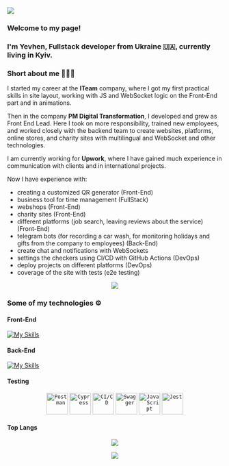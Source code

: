 <img src="https://capsule-render.vercel.app/api?type=waving&color=0D864B&height=200&section=header&animation=fadeIn&text=Hey!%20Nice%20to%20see%20you%20%F0%9F%91%8B%F0%9F%8F%BB" />

### Welcome to my page!

### I'm Yevhen, Fullstack developer from Ukraine 🇺🇦, currently living in Kyiv.

### Short about me 🤷🏼‍♂️
I started my career at the **ITeam** company, where I got my first practical skills in site layout, working with JS and WebSocket logic on the Front-End part and in animations. 

Then in the company **PM Digital Transformation**, I developed and grew as Front End Lead. Here I took on more responsibility, trained new employees, and worked closely with the backend team to create websites, platforms, online stores, and charity sites with multilingual and WebSocket and other technologies.

I am currently working for **Upwork**, where I have gained much experience in communication with clients and in international projects. 

Now I have experience with:
- creating a customized QR generator (Front-End)
- business tool for time management (FullStack)
- webshops (Front-End)
- charity sites (Front-End)
- different platforms (job search, leaving reviews about the service) (Front-End)
- telegram bots (for recording a car wash, for monitoring holidays and gifts from the company to employees) (Back-End)
- create chat and notifications with WebSockets
- settings the checkers using CI/CD with GitHub Actions (DevOps)
- deploy projects on different platforms (DevOps)
- coverage of the site with tests (e2e testing)

<p align="center">
    <img src="https://streak-stats.demolab.com?user=zhen1asemen1uk&theme=transparent&hide_border=true&card_width=500&fire=EB0202&ring=FF8332" />
</p>


### Some of my technologies ⚙️

#### Front-End

[![My Skills](https://skillicons.dev/icons?i=nextjs,react,redux,js,ts,styledcomponents,html,css,stackoverflow,firebase,git,fastapi,postman,vscode,figma)](https://skillicons.dev)

#### Back-End

[![My Skills](https://skillicons.dev/icons?i=nodejs,express,docker,mysql,mongodb,js,postgres,sentry,vscode,md,ts,git,stackoverflow,netlify,firebase)](https://skillicons.dev)

#### Testing

<div align="center">
	<code><img width="50" src="https://user-images.githubusercontent.com/25181517/192109061-e138ca71-337c-4019-8d42-4792fdaa7128.png" alt="Postman" title="Postman"/></code>
	<code><img width="50" src="https://user-images.githubusercontent.com/68279555/200387386-276c709f-380b-46cc-81fd-f292985927a8.png" alt="Cypress" title="Cypress"/></code>
	<code><img width="50" src="https://user-images.githubusercontent.com/25181517/183868728-b2e11072-00a5-47e2-8a4e-4ebbb2b8c554.png" alt="CI/CD" title="CI/CD"/></code>
	<code><img width="50" src="https://user-images.githubusercontent.com/25181517/186711335-a3729606-5a78-4496-9a36-06efcc74f800.png" alt="Swagger" title="Swagger"/></code>
	<code><img width="50" src="https://user-images.githubusercontent.com/25181517/117447155-6a868a00-af3d-11eb-9cfe-245df15c9f3f.png" alt="JavaScript" title="JavaScript"/></code>
	<code><img width="50" src="https://user-images.githubusercontent.com/25181517/187955005-f4ca6f1a-e727-497b-b81b-93fb9726268e.png" alt="Jest" title="Jest"/></code>
</div>

#### Top Langs

<p align="center">
    <img src="https://github-readme-stats.vercel.app/api/top-langs/?username=zhen1asemen1uk&layout=pie" />
</p>

<p align="center">
    <img src="https://u8views.com/api/v1/github/profiles/63663261/views/day-week-month-total-count.svg" />
</p>
